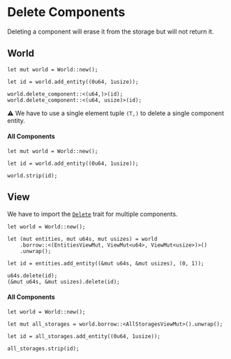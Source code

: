 # Delete Components

Deleting a component will erase it from the storage but will not return it.

## World

```rust, noplaypen
let mut world = World::new();

let id = world.add_entity((0u64, 1usize));

world.delete_component::<(u64,)>(id);
world.delete_component::<(u64, usize)>(id);
```

⚠️ We have to use a single element tuple `(T,)` to delete a single component entity.

#### All Components

```rust, noplaypen
let mut world = World::new();

let id = world.add_entity((0u64, 1usize));

world.strip(id);
```

## View

We have to import the [`Delete`](https://docs.rs/shipyard/0.5.0/shipyard/trait.Delete.html) trait for multiple components.

```rust, noplaypen
let world = World::new();

let (mut entities, mut u64s, mut usizes) = world
    .borrow::<(EntitiesViewMut, ViewMut<u64>, ViewMut<usize>)>()
    .unwrap();

let id = entities.add_entity((&mut u64s, &mut usizes), (0, 1));

u64s.delete(id);
(&mut u64s, &mut usizes).delete(id);
```

#### All Components

```rust, noplaypen
let world = World::new();

let mut all_storages = world.borrow::<AllStoragesViewMut>().unwrap();

let id = all_storages.add_entity((0u64, 1usize));

all_storages.strip(id);
```
